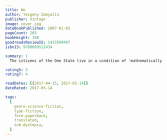 ```yaml
---
title: We
author: Yevgeny Zamyatin
publisher: Vintage
image: cover.jpg
dateBookPublished: 2007-01-01
pageCount: 203
bookHeight: 198
goodreadsReviewId: 1433599447
isbn13: 9780099511434

summary: |
  The citizens of the One State live in a condition of 'mathematically infallible happiness'. D-503 decides to keep a diary of his days working for the collective good in this clean, blue city state where nature, privacy and individual liberty have been eradicated. But over the course of his journal D-503 suddenly finds himself caught up in unthinkable and illegal activities - love and rebellion. Banned on its publication in Russia in 1921, We is the first modern dystopian novel and a satire on state control that has once again become chillingly relevant.

rating5: 3
rating7: 4

readDates: [[2017-04-15, 2017-05-14]]
dateRated: 2017-05-14

tags:
  [
    genre-science-fiction,
    type-fiction,
    form-paperback,
    translated,
    sub-dystopia,
  ]
---
```

